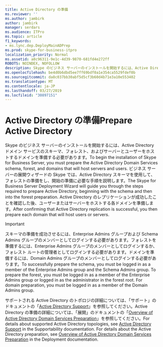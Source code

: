 ```yaml
---
title: Active Directory の準備
ms.reviewer: ''
ms.author: jambirk
author: jambirk
manager: serdars
ms.audience: ITPro
ms.topic: article
f1_keywords:
- ms.lync.dep.DeployMainADPrep
ms.prod: skype-for-business-itpro
localization_priority: Normal
ms.assetid: a8c96311-9e1c-4d39-9870-681fd4e272ff
ROBOTS: NOINDEX, NOFOLLOW
description: Skype のビジネス サーバーのインストールを開始するには、Active Directory ドメイン サービスのスキーマ、フォレスト、およびサーバーとユーザーをホストするドメインを準備する必要があります。 ビジネス サーバーの展開ウィザードの Skype では、Active Directory スキーマを使用して、フォレストの準備をし、開始の準備に必要な手順を説明します。 Active Directory のレプリケーションが成功したことを確認した後、ユーザーまたはサーバーをホストする各ドメインを準備します。
ms.openlocfilehash: be4d0b6dbd5ee7ff69bdf0a1e354ca5529fdef0b
ms.sourcegitcommit: da8c037bb30abf5d5cf3b60d4b71e3a10e553402
ms.translationtype: MT
ms.contentlocale: ja-JP
ms.lasthandoff: 03/27/2019
ms.locfileid: "30897151"
---
```

# <a name="prepare-active-directory"></a><span data-ttu-id="0daf3-105">Active Directory の準備</span><span class="sxs-lookup"><span data-stu-id="0daf3-105">Prepare Active Directory</span></span>

<span data-ttu-id="0daf3-106">Skype のビジネス サーバーのインストールを開始するには、Active Directory ドメイン サービスのスキーマ、フォレスト、およびサーバーとユーザーをホストするドメインを準備する必要があります。</span><span class="sxs-lookup"><span data-stu-id="0daf3-106">To begin the installation of Skype for Business Server, you must prepare the Active Directory Domain Services schema, forest, and domains that will host servers and users.</span></span> <span data-ttu-id="0daf3-107">ビジネス サーバーの展開ウィザードの Skype では、Active Directory スキーマを使用して、フォレストの準備をし、開始の準備に必要な手順を説明します。</span><span class="sxs-lookup"><span data-stu-id="0daf3-107">The Skype for Business Server Deployment Wizard will guide you through the steps required to prepare Active Directory, beginning with the schema and then into the forest preparation.</span></span> <span data-ttu-id="0daf3-108">Active Directory のレプリケーションが成功したことを確認した後、ユーザーまたはサーバーをホストする各ドメインを準備します。</span><span class="sxs-lookup"><span data-stu-id="0daf3-108">After confirming that Active Directory replication is successful, you then prepare each domain that will host users or servers.</span></span>

> [!IMPORTANT]
> <span data-ttu-id="0daf3-p103">スキーマの準備を成功させるには、Enterprise Admins グループおよび Schema Admins グループのメンバーとしてログインする必要があります。フォレストを準備するには、Enterprise Admins グループのメンバーとしてログインするか、フォレスト ルートの管理者としてログインする必要があります。ドメインを準備するには、Domain Admins グループのメンバーとしてログインする必要があります。</span><span class="sxs-lookup"><span data-stu-id="0daf3-p103">To successfully prepare the schema, you must be logged in as a member of the Enterprise Admins group and the Schema Admins group. To prepare the forest, you must be logged in as a member of the Enterprise Admins group or logged in as the administrator in the forest root. For domain preparation, you must be logged in as a member of the Domain Admins group.</span></span>

<span data-ttu-id="0daf3-p104">サポートされる Active Directory のトポロジの詳細については、「サポート」のドキュメントの「[Active Directory Support](https://technet.microsoft.com/library/28ed9ac4-586d-4803-ad45-99c4fa793f54.aspx)」を参照してください。Active Directory の準備の詳細については、「展開」のドキュメントの「[Overview of Active Directory Domain Services Preparation](https://technet.microsoft.com/library/cdd2a652-6a0d-4728-9950-3fcaa7a80066.aspx)」を参照してください。</span><span class="sxs-lookup"><span data-stu-id="0daf3-p104">For details about supported Active Directory topologies, see [Active Directory Support](https://technet.microsoft.com/library/28ed9ac4-586d-4803-ad45-99c4fa793f54.aspx) in the Supportability documentation. For details about the Active Directory preparation, see [Overview of Active Directory Domain Services Preparation](https://technet.microsoft.com/library/cdd2a652-6a0d-4728-9950-3fcaa7a80066.aspx) in the Deployment documentation.</span></span>



